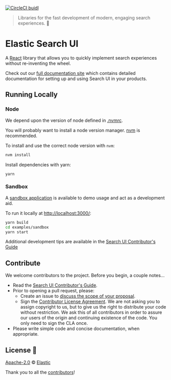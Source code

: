 <p><a href="https://circleci.com/gh/elastic/search-ui/tree/master"><img src="https://circleci.com/gh/elastic/search-ui/tree/master.svg?style=svg&circle-token=c637bc2af60035a1f4cb5367071999ced238be76" alt="CircleCI buidl"></a>
  
> Libraries for the fast development of modern, engaging search experiences. 🎉

# Elastic Search UI

A [React](https://reactjs.org) library that allows you to quickly implement search experiences without re-inventing the wheel.

Check out our [full documentation site](https://docs.elastic.co/search-ui) which contains detailed documentation for setting up and using Search UI in your products.

## Running Locally

### Node

We depend upon the version of node defined in [.nvmrc](.nvmrc).

You will probably want to install a node version manager. [nvm](https://github.com/creationix/nvm) is recommended.

To install and use the correct node version with `nvm`:

```bash
nvm install
```

Install dependencies with yarn:
```
yarn
```

### Sandbox
  
A [sandbox application](https://github.com/elastic/search-ui/blob/master/examples/sandbox/README.md) is available to demo usage and act as a development aid.
  
To run it locally at [http://localhost:3000/](http://localhost:3000/):

```bash
yarn build
cd examples/sandbox
yarn start
```
  
Additional development tips are available in the [Search UI Contributor's Guide](./CONTRIBUTING.md)

## Contribute

We welcome contributors to the project. Before you begin, a couple notes...

- Read the [Search UI Contributor's Guide](./CONTRIBUTING.md).
- Prior to opening a pull request, please:
  - Create an issue to [discuss the scope of your proposal](https://github.com/elastic/search-ui/issues).
  - Sign the [Contributor License Agreement](https://www.elastic.co/contributor-agreement/). We are not asking you to assign copyright to us, but to give us the right to distribute your code without restriction. We ask this of all contributors in order to assure our users of the origin and continuing existence of the code. You only need to sign the CLA once.
- Please write simple code and concise documentation, when appropriate.

## License 📗

[Apache-2.0](https://github.com/elastic/search-ui/blob/master/LICENSE.txt) © [Elastic](https://github.com/elastic)

Thank you to all the [contributors](https://github.com/elastic/search-ui/graphs/contributors)!
